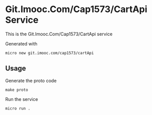 # Git.Imooc.Com/Cap1573/CartApi Service

This is the Git.Imooc.Com/Cap1573/CartApi service

Generated with

```
micro new git.imooc.com/cap1573/cartApi
```

## Usage

Generate the proto code

```
make proto
```

Run the service

```
micro run .
```